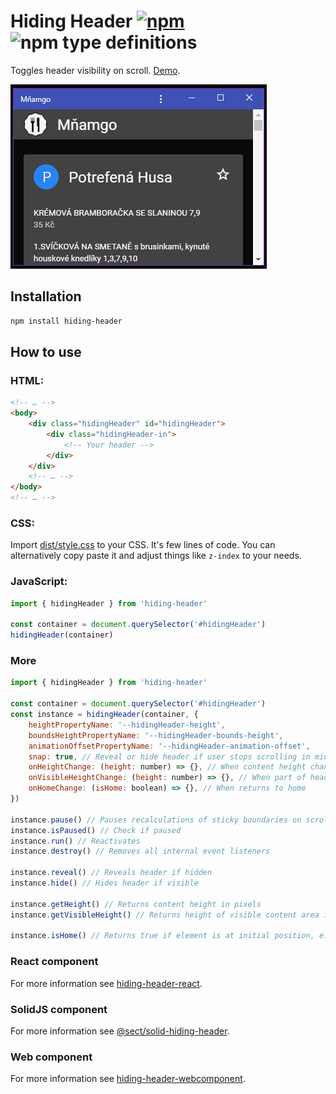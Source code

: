 # Hiding Header [![npm](https://img.shields.io/npm/v/hiding-header.svg)](https://www.npmjs.com/package/hiding-header) ![npm type definitions](https://img.shields.io/npm/types/hiding-header.svg)

Toggles header visibility on scroll. [Demo](https://filipchalupa.cz/hiding-header/demo).

![UI example](https://raw.githubusercontent.com/FilipChalupa/hiding-header/HEAD/screencast.gif)

## Installation

```bash
npm install hiding-header
```

## How to use

### HTML:

```html
<!-- … -->
<body>
	<div class="hidingHeader" id="hidingHeader">
		<div class="hidingHeader-in">
			<!-- Your header -->
		</div>
	</div>
	<!-- … -->
</body>
<!-- … -->
```

### CSS:

Import [dist/style.css](src/style.css) to your CSS. It's few lines of code. You can alternatively copy paste it and adjust things like `z-index` to your needs.

### JavaScript:

```javascript
import { hidingHeader } from 'hiding-header'

const container = document.querySelector('#hidingHeader')
hidingHeader(container)
```

### More

```javascript
import { hidingHeader } from 'hiding-header'

const container = document.querySelector('#hidingHeader')
const instance = hidingHeader(container, {
	heightPropertyName: '--hidingHeader-height',
	boundsHeightPropertyName: '--hidingHeader-bounds-height',
	animationOffsetPropertyName: '--hidingHeader-animation-offset',
	snap: true, // Reveal or hide header if user stops scrolling in middle
	onHeightChange: (height: number) => {}, // When content height changes
	onVisibleHeightChange: (height: number) => {}, // When part of header is revealed
	onHomeChange: (isHome: boolean) => {}, // When returns to home
})

instance.pause() // Pauses recalculations of sticky boundaries on scroll
instance.isPaused() // Check if paused
instance.run() // Reactivates
instance.destroy() // Removes all internal event listeners

instance.reveal() // Reveals header if hidden
instance.hide() // Hides header if visible

instance.getHeight() // Returns content height in pixels
instance.getVisibleHeight() // Returns height of visible content area in pixels

instance.isHome() // Returns true if element is at initial position, e.g. user has not yet scrolled
```

### React component

For more information see [hiding-header-react](https://www.npmjs.com/package/hiding-header-react).

### SolidJS component

For more information see [@sect/solid-hiding-header](https://www.npmjs.com/package/@sect/solid-hiding-header).

### Web component

For more information see [hiding-header-webcomponent](https://www.npmjs.com/package/hiding-header-webcomponent).
